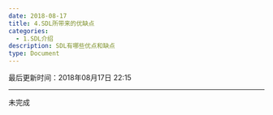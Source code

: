 ```yaml
---
date: 2018-08-17
title: 4.SDL所带来的优缺点
categories:
  - 1.SDL介绍
description: SDL有哪些优点和缺点
type: Document
---
```


最后更新时间：2018年08月17日 22:15

----

未完成
